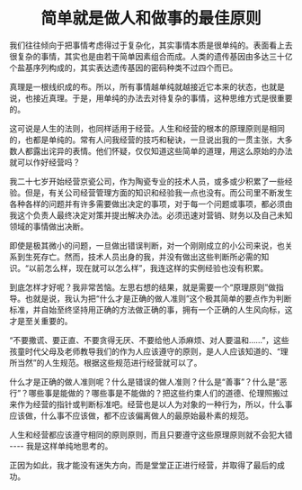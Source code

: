 <h1 align=center>简单就是做人和做事的最佳原则</h1>

我们往往倾向于把事情考虑得过于复杂化，其实事情本质是很单纯的。表面看上去很复杂的事情，其实也是由若干简单因素组合而成。人类的遗传基因由多达三十亿个盐基序列构成的，其实表达遗传基因的密码种类不过四个而已。

真理是一根线织成的布。所以，所有事情越单纯就越接近它本来的状态，也就是说，也接近真理。于是，用单纯的办法去对待复杂的事情，这种思维方式是很重要的。

这可说是人生的法则，也同样适用于经营。人生和经营的根本的原理原则是相同的，也都是单纯的。常有人问我经营的技巧和秘诀，一旦说出我的一贯主张，大多数人都露出诧异的表情。他们怀疑，仅仅知道这些简单的道理，用这么原始的办法就可以作好经营吗？

我二十七岁开始经营京瓷公司，作为陶瓷专业的技术人员，或多或少积累了一些经验。但是，有关公司经营管理方面的知识和经验我一点也没有。而公司里不断发生各种各样的问题并有许多需要做出决定的事项，对于每一个问题或事项，都必须由我这个负责人最终决定对策并提出解决办法。必须迅速对营销、财务以及自己未知领域的事情做出决断。

即使是极其微小的问题，一旦做出错误判断，对一个刚刚成立的小公司来说，也关系到生死存亡。然而，技术人员出身的我，并没有做出这些判断所必需的知识。“以前怎么样，现在就可以怎么样”，我连这样的实例经验也没有积累。

到底怎样才好呢？我非常苦恼。左思右想的结果，就是需要一个“原理原则”做指导。也就是说，我认为把“什么才是正确的做人准则”这个极其简单的要点作为判断标准，并自始至终坚持用正确的方法做正确的事，拥有一个正确的人生风向标，这才是至关重要的。

“不要撒谎、要正直、不要贪得无厌、不要给他人添麻烦、对人要温和……”，这些孩童时代父母及老师教导我们的作为人应该遵守的原则，是人人应该知道的、“理所当然”的人生规范。根据这些规范进行经营就可以了。

什么才是正确的做人准则呢？什么是错误的做人准则？什么是“善事”？什么是“恶行”？哪些事是能做的？哪些事是不能做的？把这些约束人们的道德、伦理照搬过来作为经营的指针或判断标准吧。经营也是以人为对象的一种行为，所以，什么事应该做，什么事不应该做，都不应该偏离做人的最原始最朴素的规范。

人生和经营都应该遵守相同的原则原则，而且只要遵守这些原理原则就不会犯大错 ---- 我是这样单纯地思考的。

正因为如此，我才能没有迷失方向，而是堂堂正正进行经营，并取得了最后的成功。

